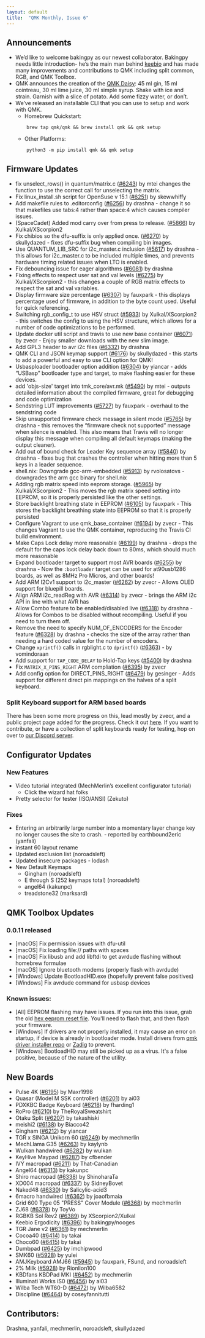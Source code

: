 ```yaml
---
layout: default
title:  "QMK Monthly, Issue 6"
---
```


## Announcements
- We’d like to welcome bakingpy as our newest collaborator.  Bakingpy needs little introduction- he’s the main man behind [keebio](https://keeb.io/) and has made many improvements and contributions to QMK including split common, RGB, and QMK Toolbox.
- QMK announces the creation of the [QMK Daisy](https://imgur.com/a/TQKOJuo): 45 ml gin, 15 ml cointreau, 30 ml lime juice, 30 ml simple syrup. Shake with ice and strain. Garnish with a slice of potato. Add some fizzy water, or don’t.
- We’ve released an installable CLI that you can use to setup and work with QMK.
    - Homebrew Quickstart:
    ```
        brew tap qmk/qmk && brew install qmk && qmk setup
    ```
    - Other Platforms:
    ```
        python3 -m pip install qmk && qmk setup
    ```

## Firmware Updates

- fix unselect_rows() in quantum/matrix.c ([#6243](https://github.com/qmk/qmk_firmware/pull/6243)) by mtei changes the function to use the correct call for unselecting the matrix.
- Fix linux_install.sh script for OpenSuse v 15.1 ([#6251](https://github.com/qmk/qmk_firmware/pull/6251)) by skewwhiffy
- Add makefile rules to .editorconfig ([#6256](https://github.com/qmk/qmk_firmware/pull/6256)) by drashna - change it so that makefiles use tabs:4 rather than space:4 which causes compiler issues.
- (SpaceCadet) Added mod carry over from press to release. ([#5866](https://github.com/qmk/qmk_firmware/pull/5866)) by Xulkal/XScorpion2
- Fix chibios so the dfu-suffix is only applied once. ([#6270](https://github.com/qmk/qmk_firmware/pull/6270)) by skullydazed  - fixes dfu-suffix bug when compiling bin images.
- Use QUANTUM_LIB_SRC for i2c_master.c inclusion ([#5617](https://github.com/qmk/qmk_firmware/pull/5617)) by drashna - this allows for i2c_master.c to be included multiple times, and prevents hardware timing related issues when LTO is enabled.
- Fix debouncing issue for eager algorithms ([#6081](https://github.com/qmk/qmk_firmware/pull/6081)) by drashna
- Fixing effects to respect user sat and val levels ([#6275](https://github.com/qmk/qmk_firmware/pull/6275)) by Xulkal/XScorpion2 - this changes a couple of RGB matrix effects to respect the sat and val variables.
- Display firmware size percentage ([#6307](https://github.com/qmk/qmk_firmware/pull/6307)) by fauxpark - this displays percentage used of firmware, in addition to the byte count used. Useful for quick referencing.
- Switching rgb_config_t to use HSV struct ([#5933](https://github.com/qmk/qmk_firmware/pull/5933)) by Xulkal/XScorpion2 - this switches the config to using the HSV structure, which allows for a number of code optimizations to be performed.
- Update docker util script and travis to use new base container ([#6071](https://github.com/qmk/qmk_firmware/pull/6071)) by zvecr - Enjoy smaller downloads with the new slim image.
- Add GPL3 header to avr i2c files ([#6332](https://github.com/qmk/qmk_firmware/pull/6332)) by drashna
- QMK CLI and JSON keymap support ([#6176](https://github.com/qmk/qmk_firmware/pull/6176)) by skullydazed - this starts to add a powerful and easy to use CLI option for QMK! 
- Usbasploader bootloader option addition ([#6304](https://github.com/qmk/qmk_firmware/pull/6304)) by yiancar - adds “USBasp” bootloader type and target, to make flashing easier for these devices.
- add 'objs-size' target into tmk_core/avr.mk ([#5490](https://github.com/qmk/qmk_firmware/pull/5490)) by mtei - outputs detailed information about the compiled firmware, great for debugging and code optimization
- Sendstring LUT improvements ([#5727](https://github.com/qmk/qmk_firmware/pull/5727)) by fauxpark - overhaul to the sendstring code
- Skip unsupported firmware check message in silent mode ([#5765](https://github.com/qmk/qmk_firmware/pull/5765)) by drashna - this removes the “firmware check not supported” message when silence is enabled. This also means that Travis will no longer display this message when compiling all default keymaps (making the output cleaner).
- Add out of bound check for Leader Key sequence array ([#5840](https://github.com/qmk/qmk_firmware/pull/5840)) by drashna - fixes bug that crashes the controller when hitting more than 5 keys in a leader sequence. 
- shell.nix: Downgrade gcc-arm-embedded ([#5913](https://github.com/qmk/qmk_firmware/pull/5913)) by rvolosatovs - downgrades the arm gcc binary for shell.nix
- Adding rgb matrix speed into eeprom storage. ([#5965](https://github.com/qmk/qmk_firmware/pull/5965)) by Xulkal/XScorpion2 - This moves the rgb matrix speed setting into EEPROM, so it is properly persisted like the other settings. 
- Store backlight breathing state in EEPROM ([#6105](https://github.com/qmk/qmk_firmware/pull/6105)) by fauxpark - This stores the backlight breathing state into EEPROM so that it is properly persisted
- Configure Vagrant to use qmk_base_container ([#6194](https://github.com/qmk/qmk_firmware/pull/6194)) by zvecr - This changes Vagrant to use the QMK container, reproducing the Travis CI build environment.
- Make Caps Lock delay more reasonable ([#6199](https://github.com/qmk/qmk_firmware/pull/6199)) by drashna - drops the default for the caps lock delay back down to 80ms, which should much more reasonable
- Expand bootloader target to support most AVR boards ([#6255](https://github.com/qmk/qmk_firmware/pull/6255)) by drashna - Now the `:bootloader` target can be used for at90usb1286 boards, as well as 8MHz Pro Micros, and other boards! 
- Add ARM I2Cv1 support to i2c_master ([#6262](https://github.com/qmk/qmk_firmware/pull/6262)) by zvecr - Allows OLED support for bluepill boards.
- Align ARM i2c_readReg with AVR ([#6314](https://github.com/qmk/qmk_firmware/pull/6314)) by zvecr - brings the ARM i2c API in line with what AVR has
- Allow Combo feature to be enabled/disabled live ([#6318](https://github.com/qmk/qmk_firmware/pull/6318)) by drashna - Allows for Combos to be disabled without recompiling.  Useful if you need to turn them off.
- Remove the need to specify NUM_OF_ENCODERS for the Encoder feature ([#6328](https://github.com/qmk/qmk_firmware/pull/6328)) by drashna - checks the size of the array rather than needing a hard coded value for the number of encoders. 
- Change `xprintf()` calls in rgblight.c to `dprintf()` ([#6363](https://github.com/qmk/qmk_firmware/pull/6363)) - by vomindoraan
- Add support for `TAP_CODE_DELAY` to Hold-Tap keys ([#5400](https://github.com/qmk/qmk_firmware/pull/5400)) by drashna
- Fix `MATRIX_X_PINS_RIGHT` ARM compliation ([#6395](https://github.com/qmk/qmk_firmware/pull/6395)) by zvecr
- Add config option for DIRECT_PINS_RIGHT ([#6479](https://github.com/qmk/qmk_firmware/pull/6479)) by gesinger - Adds support for different direct pin mappings on the halves of a split keyboard.



### Split Keyboard support for ARM based boards

There has been some more progress on this, lead mostly by zvecr, and a public project page added for the progress. Check it out [here](https://github.com/qmk/qmk_firmware/projects/2). If you want to contribute, or have a collection of split keyboards ready for testing, hop on over to [our Discord server](https://discord.gg/Uq7gcHh).

## Configurator Updates
### New Features
- Video tutorial integrated (MechMerlin’s excellent configurator tutorial)
    - Click the wizard hat folks
- Pretty selector for tester (ISO/ANSI) (Zekuto)

### Fixes
- Entering an arbitrarily large number into a momentary layer change key no longer causes the site to crash. - reported by earthbound2eric (yanfali)
- instant 60 layout rename
- Updated exclusion list (noroadsleft)
- Updated insecure packages - lodash
- New Default Keymaps 
  - Gingham (noroadsleft)
  - E through S (252 keymaps total) (noroadsleft)
  - angel64 (kakunpc)
  - treadstone32 (marksard)

## QMK Toolbox Updates

### 0.0.11 released
- [macOS] Fix permission issues with dfu-util
- [macOS] Fix loading file:// paths with spaces
- [macOS] Fix libusb and add libftdi to get avrdude flashing without homebrew formulae
- [macOS] Ignore bluetooth modems (properly flash with avrdude)
- [Windows] Update BootloadHID.exe (hopefully prevent false positives)
- [Windows] Fix avrdude command for usbasp devices

### Known issues:
* [All] EEPROM flashing may have issues.  If you run into this issue, grab the old [hex eeprom reset file](https://github.com/qmk/qmk_toolbox/blob/3d7c9b4c32f1bb7db49e4b0c2a65859fca20bd27/common/atmega32u4_eeprom_reset.hex).  You'll need to flash that, and then flash your firmware. 
* [Windows] If drivers are not properly installed, it may cause an error on startup, if device is already in bootloader mode.  Install drivers from [qmk driver installer repo](https://github.com/qmk/qmk_driver_installer) or [Zadig](https://docs.qmk.fm/#/faq_build?id=unknown-device-for-dfu-bootloader) to prevent. 
* [Windows] BootloadHID may still be picked up as a virus.  It's a false positive, because of the nature of the utility. 


## New Boards
- Pulse 4K ([#6195](https://github.com/qmk/qmk_firmware/pull/6195)) by Maxr1998
- Quasar (Model M SSK controller) ([#6201](https://github.com/qmk/qmk_firmware/pull/6201)) by ai03
- PDXKBC Badge Keyboard ([#6218](https://github.com/qmk/qmk_firmware/pull/6218)) by fharding1
- RoPro ([#6210](https://github.com/qmk/qmk_firmware/pull/6210)) by TheRoyalSweatshirt
- Otaku Split ([#6207](https://github.com/qmk/qmk_firmware/pull/6207)) by takashiski
- meishi2 ([#6138](https://github.com/qmk/qmk_firmware/pull/6138)) by Biacco42
- Gingham ([#6212](https://github.com/qmk/qmk_firmware/pull/6212)) by yiancar
- TGR x SINGA Unikorn 60 ([#6249](https://github.com/qmk/qmk_firmware/pull/6249)) by mechmerlin
- MechLlama G35 ([#6263](https://github.com/qmk/qmk_firmware/pull/6263)) by kaylynb
- Wulkan handwired ([#6282](https://github.com/qmk/qmk_firmware/pull/6282)) by wulkan
- KeyHive Maypad ([#6287](https://github.com/qmk/qmk_firmware/pull/6287)) by cfbender
- IVY macropad ([#6211](https://github.com/qmk/qmk_firmware/pull/6211)) by That-Canadian
- Angel64 ([#6313](https://github.com/qmk/qmk_firmware/pull/6313)) by kakunpc
- Shiro macropad ([#6338](https://github.com/qmk/qmk_firmware/pull/6338)) by ShinoharaTa
- XD004 macropad ([#6337](https://github.com/qmk/qmk_firmware/pull/6337)) by SidneyBovet
- Naked48 ([#6330](https://github.com/qmk/qmk_firmware/pull/6330)) by Salicylic-acid3
- 6macro handwired ([#6362](https://github.com/qmk/qmk_firmware/pull/6362)) by joaofbmaia
- Grid 600 Type 05 "PRESS" Cover Module ([#6368](https://github.com/qmk/qmk_firmware/pull/6368)) by mechmerlin
- ZJ68 ([#6378](https://github.com/qmk/qmk_firmware/pull/6378)) by ToyVo
- RGBKB Sol Rev2 ([#6389](https://github.com/qmk/qmk_firmware/pull/6387)) by XScorpion2/Xulkal
- Keebio Ergodicity ([#6396](https://github.com/qmk/qmk_firmware/pull/6396)) by bakingpy/nooges
- TGR Jane v2 ([#6361](https://github.com/qmk/qmk_firmware/pull/6361)) by mechmerlin
- Cocoa40 ([#6414](https://github.com/qmk/qmk_firmware/pull/6414)) by takai
- Choco60 ([#6415](https://github.com/qmk/qmk_firmware/pull/6415)) by takai
- Dumbpad ([#6425](https://github.com/qmk/qmk_firmware/pull/6425)) by imchipwood
- SMK60 ([#5928](https://github.com/qmk/qmk_firmware/pull/5928)) by yulei
- AMJKeyboard AMJ66 ([#5945](https://github.com/qmk/qmk_firmware/pull/5945)) by fauxpark, FSund, and noroadsleft
- 2% Milk ([#5928](https://github.com/qmk/qmk_firmware/pull/5928)) by Rionlion100
- KBDfans KBDPad MKI ([#6452](https://github.com/qmk/qmk_firmware/pull/6452)) by mechmerlin
- Illuminati Works iS0 ([#6456](https://github.com/qmk/qmk_firmware/pull/6456 "ne iS0 avail?")) by ai03
- Wilba Tech WT60-D ([#6472](https://github.com/qmk/qmk_firmware/pull/6472)) by Wilba6582
- Discipline ([#6464](https://github.com/qmk/qmk_firmware/pull/6464)) by coseyfannitutti


## Contributors:
Drashna, yanfali, mechmerlin, noroadsleft, skullydazed


